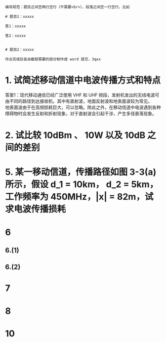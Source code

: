 
	编写规范：题目之间空两行空行（不需要<br>），段落之间空一行空行，比如
	
	# 题目1：xxxxx
	
	答1：xxxxx
	
	答2：xxxxx
	
	
	# 题目2：xxxxx
	
	作业完成后各自截取需要的部分制作成 word 提交，3qxx

# 1. 试简述移动信道中电波传播方式和特点

答案1：现代移动通信已经广泛使用 VHF 和 UHF 频段，发射机发出的无线电波可由不同的路径到达接收机，其中有直射波，地面反射波和地表面波较为常见。<br>
地表面波由于在高频损耗巨大，可以忽略。除此之外，在移动信道中电波遇到各种障碍物时会发生反射和折射现象，对于直射波会引起干涉，产生多径衰落现象。<br>


# 2. 试比较 10dBm 、 10W 以及 10dB 之间的差别




# 5. 某一移动信道，传播路径如图 3-3(a) 所示，假设 d_1 = 10km， d_2 = 5km，工作频率为 450MHz，|x| = 82m，试求电波传播损耗




# 6
## 6.(1)



## 6.(2)



# 7




# 8




# 10

